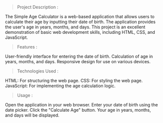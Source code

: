 > Project Description  :

The Simple Age Calculator is a web-based application that allows users to calculate their age by inputting their date of birth. 
The application provides the user's age in years, months, and days. 
This project is an excellent demonstration of basic web development skills, including HTML, CSS, and JavaScript.

> Features   :

User-friendly interface for entering the date of birth.
Calculation of age in years, months, and days.
Responsive design for use on various devices.

> Technologies Used   :

HTML: For structuring the web page.
CSS: For styling the web page.
JavaScript: For implementing the age calculation logic.

>  Usage    :

Open the application in your web browser.
Enter your date of birth using the date picker.
Click the "Calculate Age" button.
Your age in years, months, and days will be displayed.
